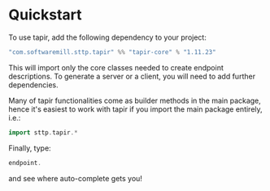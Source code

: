 # Quickstart

To use tapir, add the following dependency to your project:

```scala
"com.softwaremill.sttp.tapir" %% "tapir-core" % "1.11.23"
```

This will import only the core classes needed to create endpoint descriptions. To generate a server or a client, you
will need to add further dependencies.

Many of tapir functionalities come as builder methods in the main package, hence it's easiest to work with tapir if 
you import the main package entirely, i.e.:

```scala
import sttp.tapir.*
```

Finally, type:

```scala
endpoint.
```

and see where auto-complete gets you!

